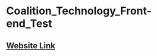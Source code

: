 # Coalition_Technology_Front-end_Test

## [Website Link](https://corruptx7.github.io/Coalition_Technology_Front-end_Test/)

